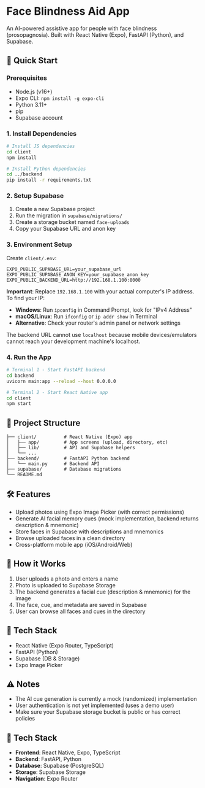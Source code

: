 
# Face Blindness Aid App

An AI-powered assistive app for people with face blindness (prosopagnosia). Built with React Native (Expo), FastAPI (Python), and Supabase.

## 🚀 Quick Start

### Prerequisites
- Node.js (v16+)
- Expo CLI: `npm install -g expo-cli`
- Python 3.11+
- pip
- Supabase account

### 1. Install Dependencies
```bash
# Install JS dependencies
cd client
npm install

# Install Python dependencies
cd ../backend
pip install -r requirements.txt
```

### 2. Setup Supabase
1. Create a new Supabase project
2. Run the migration in `supabase/migrations/`
3. Create a storage bucket named `face-uploads`
4. Copy your Supabase URL and anon key

### 3. Environment Setup
Create `client/.env`:
```
EXPO_PUBLIC_SUPABASE_URL=your_supabase_url
EXPO_PUBLIC_SUPABASE_ANON_KEY=your_supabase_anon_key
EXPO_PUBLIC_BACKEND_URL=http://192.168.1.100:8000
```

**Important**: Replace `192.168.1.100` with your actual computer's IP address. To find your IP:
- **Windows**: Run `ipconfig` in Command Prompt, look for "IPv4 Address"
- **macOS/Linux**: Run `ifconfig` or `ip addr show` in Terminal
- **Alternative**: Check your router's admin panel or network settings

The backend URL cannot use `localhost` because mobile devices/emulators cannot reach your development machine's localhost.

### 4. Run the App
```bash
# Terminal 1 - Start FastAPI backend
cd backend
uvicorn main:app --reload --host 0.0.0.0

# Terminal 2 - Start React Native app
cd client
npm start
```

## 📁 Project Structure
```
├── client/          # React Native (Expo) app
│   ├── app/         # App screens (upload, directory, etc)
│   ├── lib/         # API and Supabase helpers
│   └── ...
├── backend/         # FastAPI Python backend
│   └── main.py      # Backend API
├── supabase/        # Database migrations
└── README.md
```

## 🛠 Features
- Upload photos using Expo Image Picker (with correct permissions)
- Generate AI facial memory cues (mock implementation, backend returns description & mnemonic)
- Store faces in Supabase with descriptions and mnemonics
- Browse uploaded faces in a clean directory
- Cross-platform mobile app (iOS/Android/Web)

## 📝 How it Works
1. User uploads a photo and enters a name
2. Photo is uploaded to Supabase Storage
3. The backend generates a facial cue (description & mnemonic) for the image
4. The face, cue, and metadata are saved in Supabase
5. User can browse all faces and cues in the directory

## 🔗 Tech Stack
- React Native (Expo Router, TypeScript)
- FastAPI (Python)
- Supabase (DB & Storage)
- Expo Image Picker

## ⚠️ Notes
- The AI cue generation is currently a mock (randomized) implementation
- User authentication is not yet implemented (uses a demo user)
- Make sure your Supabase storage bucket is public or has correct policies

## 🔧 Tech Stack
- **Frontend**: React Native, Expo, TypeScript
- **Backend**: FastAPI, Python
- **Database**: Supabase (PostgreSQL)
- **Storage**: Supabase Storage
- **Navigation**: Expo Router
